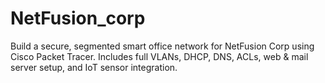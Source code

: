 # NetFusion_corp
Build a secure, segmented smart office network for NetFusion Corp using Cisco Packet Tracer. Includes full VLANs, DHCP, DNS, ACLs, web &amp; mail server setup, and IoT sensor integration.
